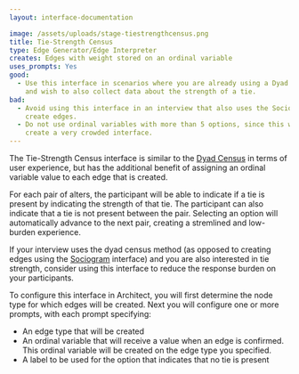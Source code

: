 ```yaml
---
layout: interface-documentation

image: /assets/uploads/stage-tiestrengthcensus.png
title: Tie-Strength Census
type: Edge Generator/Edge Interpreter
creates: Edges with weight stored on an ordinal variable
uses_prompts: Yes
good:
  - Use this interface in scenarios where you are already using a Dyad Census
    and wish to also collect data about the strength of a tie.
bad:
  - Avoid using this interface in an interview that also uses the Sociogram to
    create edges.
  - Do not use ordinal variables with more than 5 options, since this will
    create a very crowded interface.
---
```


The Tie-Strength Census interface is similar to the [Dyad Census](../interface-documentation/dyad-census) in terms of user experience, but has the additional benefit of assigning an ordinal variable value to each edge that is created.

For each pair of alters, the participant will be able to indicate if a tie is present by indicating the strength of that tie. The participant can also indicate that a tie is not present between the pair. Selecting an option will automatically advance to the next pair, creating a stremlined and low-burden experience.

If your interview uses the dyad census method (as opposed to creating edges using the [Sociogram](../interface-documentation/sociogram) interface) and you are also interested in tie strength, consider using this interface to reduce the response burden on your participants.

To configure this interface in Architect, you will first determine the node type for which edges will be created. Next you will configure one or more prompts, with each prompt specifying:

- An edge type that will be created
- An ordinal variable that will receive a value when an edge is confirmed. This ordinal variable will be created on the edge type you specified.
- A label to be used for the option that indicates that no tie is present
